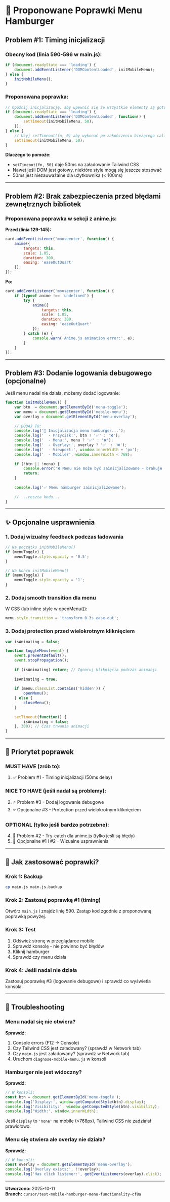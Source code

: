 # 🔧 Proponowane Poprawki Menu Hamburger

## Problem #1: Timing inicjalizacji

### Obecny kod (linia 590-596 w main.js):
```javascript
if (document.readyState === 'loading') {
    document.addEventListener('DOMContentLoaded', initMobileMenu);
} else {
    initMobileMenu();
}
```

### Proponowana poprawka:
```javascript
// Opóźnij inicjalizację, aby upewnić się że wszystkie elementy są gotowe
if (document.readyState === 'loading') {
    document.addEventListener('DOMContentLoaded', function() {
        setTimeout(initMobileMenu, 50);
    });
} else {
    // Użyj setTimeout(fn, 0) aby wykonać po zakończeniu bieżącego call stack
    setTimeout(initMobileMenu, 50);
}
```

**Dlaczego to pomoże:**
- `setTimeout(fn, 50)` daje 50ms na załadowanie Tailwind CSS
- Nawet jeśli DOM jest gotowy, niektóre style mogą się jeszcze stosować
- 50ms jest niezauważalne dla użytkownika (< 100ms)

---

## Problem #2: Brak zabezpieczenia przed błędami zewnętrznych bibliotek

### Proponowana poprawka w sekcji z anime.js:

**Przed (linia 129-145):**
```javascript
card.addEventListener('mouseenter', function() {
    anime({
        targets: this,
        scale: 1.05,
        duration: 300,
        easing: 'easeOutQuart'
    });
});
```

**Po:**
```javascript
card.addEventListener('mouseenter', function() {
    if (typeof anime !== 'undefined') {
        try {
            anime({
                targets: this,
                scale: 1.05,
                duration: 300,
                easing: 'easeOutQuart'
            });
        } catch (e) {
            console.warn('Anime.js animation error:', e);
        }
    }
});
```

---

## Problem #3: Dodanie logowania debugowego (opcjonalne)

Jeśli menu nadal nie działa, możemy dodać logowanie:

```javascript
function initMobileMenu() {
    var btn  = document.getElementById('menu-toggle');
    var menu = document.getElementById('mobile-menu');
    var overlay = document.getElementById('menu-overlay');
    
    // DODAJ TO:
    console.log('🍔 Inicjalizacja menu hamburger...');
    console.log('  - Przycisk:', btn ? '✅' : '❌');
    console.log('  - Menu:', menu ? '✅' : '❌');
    console.log('  - Overlay:', overlay ? '✅' : '❌');
    console.log('  - Viewport:', window.innerWidth + 'px');
    console.log('  - Mobile?', window.innerWidth < 768);
    
    if (!btn || !menu) {
        console.error('❌ Menu nie może być zainicjalizowane - brakuje elementów DOM');
        return;
    }
    
    console.log('✅ Menu hamburger zainicjalizowane');
    
    // ...reszta kodu...
}
```

---

## ✨ Opcjonalne usprawnienia

### 1. Dodaj wizualny feedback podczas ładowania

```javascript
// Na początku initMobileMenu()
if (menuToggle) {
    menuToggle.style.opacity = '0.5';
}

// Na końcu initMobileMenu()
if (menuToggle) {
    menuToggle.style.opacity = '1';
}
```

### 2. Dodaj smooth transition dla menu

W CSS (lub inline style w openMenu()):
```javascript
menu.style.transition = 'transform 0.3s ease-out';
```

### 3. Dodaj protection przed wielokrotnym kliknięciem

```javascript
var isAnimating = false;

function toggleMenu(event) {
    event.preventDefault();
    event.stopPropagation();
    
    if (isAnimating) return; // Ignoruj kliknięcia podczas animacji
    
    isAnimating = true;
    
    if (menu.classList.contains('hidden')) {
        openMenu();
    } else {
        closeMenu();
    }
    
    setTimeout(function() {
        isAnimating = false;
    }, 300); // Czas trwania animacji
}
```

---

## 🎯 Priorytet poprawek

### MUST HAVE (zrób to):
1. ✅ Problem #1 - Timing inicjalizacji (50ms delay)

### NICE TO HAVE (jeśli nadal są problemy):
2. ⭐ Problem #3 - Dodaj logowanie debugowe
3. ⭐ Opcjonalne #3 - Protection przed wielokrotnym kliknięciem

### OPTIONAL (tylko jeśli bardzo potrzebne):
4. 🌟 Problem #2 - Try-catch dla anime.js (tylko jeśli są błędy)
5. 🌟 Opcjonalne #1 i #2 - Wizualne usprawnienia

---

## 📝 Jak zastosować poprawki?

### Krok 1: Backup
```bash
cp main.js main.js.backup
```

### Krok 2: Zastosuj poprawkę #1 (timing)
Otwórz `main.js` i znajdź linię 590. Zastąp kod zgodnie z proponowaną poprawką powyżej.

### Krok 3: Test
1. Odśwież stronę w przeglądarce mobile
2. Sprawdź konsolę - nie powinno być błędów
3. Kliknij hamburger
4. Sprawdź czy menu działa

### Krok 4: Jeśli nadal nie działa
Zastosuj poprawkę #3 (logowanie debugowe) i sprawdź co wyświetla konsola.

---

## 🐛 Troubleshooting

### Menu nadal się nie otwiera?

**Sprawdź:**
1. Console errors (F12 → Console)
2. Czy Tailwind CSS jest załadowany? (sprawdź w Network tab)
3. Czy `main.js` jest załadowany? (sprawdź w Network tab)
4. Uruchom `diagnose-mobile-menu.js` w konsoli

### Hamburger nie jest widoczny?

**Sprawdź:**
```javascript
// W konsoli:
const btn = document.getElementById('menu-toggle');
console.log('Display:', window.getComputedStyle(btn).display);
console.log('Visibility:', window.getComputedStyle(btn).visibility);
console.log('Width:', window.innerWidth);
```

Jeśli `display` to `'none'` na mobile (<768px), Tailwind CSS nie zadziałał prawidłowo.

### Menu się otwiera ale overlay nie działa?

**Sprawdź:**
```javascript
// W konsoli:
const overlay = document.getElementById('menu-overlay');
console.log('Overlay exists:', !!overlay);
console.log('Has click listener:', getEventListeners(overlay).click);
```

---

**Utworzono:** 2025-10-11  
**Branch:** `cursor/test-mobile-hamburger-menu-functionality-cf8a`

